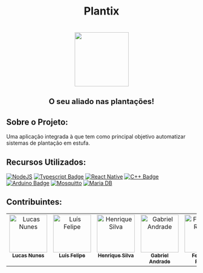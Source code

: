 <h1 align="center">Plantix<h1>
<p align="center">
  <img src="https://xlucazzz.dev/plantix/logo2.png" width="143px" />
</p>

<p align="center" style="font-size: 20px">
O seu aliado nas plantações!
</p>

## Sobre o Projeto:

Uma aplicação integrada à que tem como principal objetivo automatizar sistemas de plantação em estufa.

## Recursos Utilizados:

[![NodeJS](https://img.shields.io/badge/node.js-6DA55F?style=for-the-badge&logo=node.js&logoColor=white)](https://nodejs.org/)
[![Typescript Badge](https://img.shields.io/badge/TypeScript-%23007ACC.svg?style=for-the-badge&logo=typescript&logoColor=white)](https://www.typescriptlang.org/)
[![React Native](https://img.shields.io/badge/react_native-%2320232a.svg?style=for-the-badge&logo=react&logoColor=%2361DAFB)](https://reactnative.dev/)
[![C++ Badge](https://img.shields.io/badge/C++-%2300599C.svg?style=for-the-badge&logo=C%2B%2B&logoColor=white)](https://cplusplus.com/)
[![Arduino Badge](https://img.shields.io/badge/-Arduino-00979D?style=for-the-badge&logo=Arduino&logoColor=white)](https://www.arduino.cc/)
[![Mosquitto](https://img.shields.io/badge/mosquitto-%233C5280.svg?style=for-the-badge&logo=eclipsemosquitto&logoColor=white)](https://mosquitto.org/)
[![Maria DB](https://img.shields.io/badge/MariaDB-003545?style=for-the-badge&logo=mariadb&logoColor=white)](https://mariadb.org/)

## Contribuintes:

<table align="center">
  <tbody>
    <tr>
      <td align="center" valign="top" width="14.28%"><a href="https://github.com/xLucazzz"><img src="https://avatars.githubusercontent.com/xlucazzz" width="100px;" alt="Lucas Nunes"/><br /><sub><b>Lucas Nunes</b></sub></a></td>
      <td align="center" valign="top" width="14.28%"><a href="https://github.com/LuisFelipesdc"><img src="https://avatars.githubusercontent.com/LuisFelipesdc" width="100px;" alt="Luís Felipe"/><br /><sub><b>Luís Felipe</b></sub></a></td>
      <td align="center" valign="top" width="14.28%"><a href="https://github.com/henriquesilvaa3525"><img src="https://avatars.githubusercontent.com/henriquesilvaa3525" width="100px;" alt="Henrique Silva"/><br /><sub><b>Henrique Silva</b></sub></a></td>
      <td align="center" valign="top" width="14.28%"><a href="https://github.com/andrade69"><img src="https://avatars.githubusercontent.com/andrade69" width="100px;" alt="Gabriel Andrade"/><br /><sub><b>Gabriel Andrade</b></sub></a></td>
      <td align="center" valign="top" width="14.28%"><a href="https://github.com/Fernanda-alv"><img src="https://avatars.githubusercontent.com/Fernanda-alv" width="100px;" alt="Fernanda Raquel"/><br /><sub><b>Fernanda Raquel</b></sub></a></td>
    </tr>
  </tbody>
</table>
